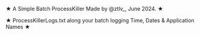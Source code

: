 ★ A Simple Batch ProcessKiller Made by @ztlv_, June 2024. ★

★ ProcessKillerLogs.txt along your batch logging Time, Dates & Application Names ★
